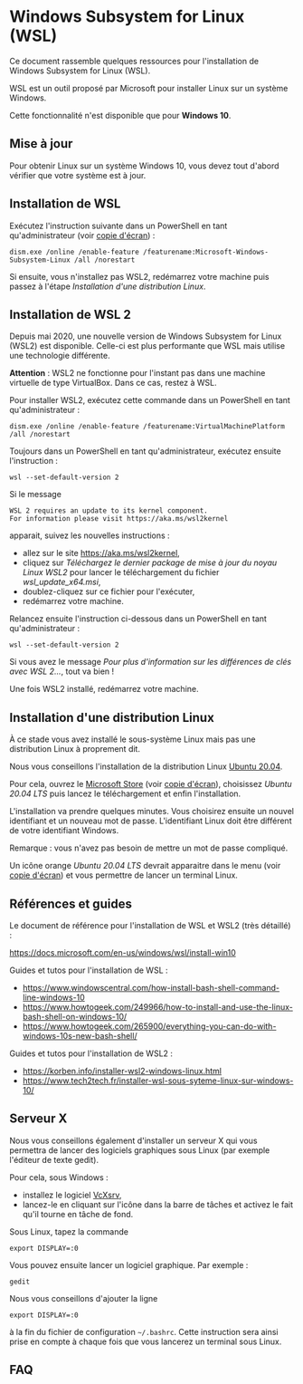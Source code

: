 # Windows Subsystem for Linux (WSL)

Ce document rassemble quelques ressources pour l'installation de Windows Subsystem for Linux (WSL).

WSL est un outil proposé par Microsoft pour installer Linux sur un système Windows.

Cette fonctionnalité n'est disponible que pour **Windows 10**.


## Mise à jour 

Pour obtenir Linux sur un système Windows 10, vous devez tout d'abord vérifier que votre système est à jour.

## Installation de WSL

Exécutez l'instruction suivante dans un PowerShell en tant qu'administrateur (voir [copie d'écran](img/powershell_demo.jpg)) :
```
dism.exe /online /enable-feature /featurename:Microsoft-Windows-Subsystem-Linux /all /norestart
```

Si ensuite, vous n'installez pas WSL2, redémarrez votre machine puis passez à l'étape *Installation d'une distribution Linux*.


## Installation de WSL 2

Depuis mai 2020, une nouvelle version de Windows Subsystem for Linux (WSL2) est disponible. Celle-ci est plus performante que WSL mais utilise une technologie différente.

**Attention** : WSL2 ne fonctionne pour l'instant pas dans une machine virtuelle de type VirtualBox. Dans ce cas, restez à WSL.

Pour installer WSL2, exécutez cette commande dans un PowerShell en tant qu'administrateur :
```
dism.exe /online /enable-feature /featurename:VirtualMachinePlatform /all /norestart
```

Toujours dans un PowerShell en tant qu'administrateur, exécutez ensuite l'instruction :
```
wsl --set-default-version 2
```
Si le message
```
WSL 2 requires an update to its kernel component. 
For information please visit https://aka.ms/wsl2kernel
```
apparait, suivez les nouvelles instructions :
- allez sur le site https://aka.ms/wsl2kernel, 
- cliquez sur *Téléchargez le dernier package de mise à jour du noyau Linux WSL2* pour lancer le téléchargement du fichier *wsl_update_x64.msi*,
- doublez-cliquez sur ce fichier pour l'exécuter,
- redémarrez votre machine.

Relancez ensuite l'instruction ci-dessous dans un PowerShell en tant qu'administrateur :
```
wsl --set-default-version 2
```

Si vous avez le message *Pour plus d'information sur les différences de clés avec WSL 2...*, tout va bien !

Une fois WSL2 installé, redémarrez votre machine.


## Installation d'une distribution Linux

À ce stade vous avez installé le sous-système Linux mais pas une distribution Linux à proprement dit.

Nous vous conseillons l'installation de la distribution Linux [Ubuntu 20.04](https://www.microsoft.com/fr-fr/p/ubuntu-2004-lts/9n6svws3rx71?activetab=pivot:overviewtab).

Pour cela, ouvrez le [Microsoft Store](https://aka.ms/wslstore) (voir [copie d'écran](img/microsoft_store_demo.jpg)), choisissez *Ubuntu 20.04 LTS* puis lancez le téléchargement et enfin l'installation.

L'installation va prendre quelques minutes. Vous choisirez ensuite un nouvel identifiant et un nouveau mot de passe. L'identifiant Linux doit être différent de votre identifiant Windows.

Remarque : vous n'avez pas besoin de mettre un mot de passe compliqué.

Un icône orange *Ubuntu 20.04 LTS* devrait apparaitre dans le menu (voir [copie d'écran](img/ubuntu_icon_demo.jpg)) et vous permettre de lancer un terminal Linux.


## Références et guides

Le document de référence pour l'installation de WSL et WSL2 (très détaillé) :

https://docs.microsoft.com/en-us/windows/wsl/install-win10


Guides et tutos pour l'installation de WSL :

- https://www.windowscentral.com/how-install-bash-shell-command-line-windows-10
- https://www.howtogeek.com/249966/how-to-install-and-use-the-linux-bash-shell-on-windows-10/
- https://www.howtogeek.com/265900/everything-you-can-do-with-windows-10s-new-bash-shell/


Guides et tutos pour l'installation de WSL2 :

- https://korben.info/installer-wsl2-windows-linux.html
- https://www.tech2tech.fr/installer-wsl-sous-syteme-linux-sur-windows-10/


## Serveur X

Nous vous conseillons également d'installer un serveur X qui vous permettra de lancer des logiciels graphiques sous Linux (par exemple l'éditeur de texte gedit).

Pour cela, sous Windows :

- installez le logiciel [VcXsrv](https://sourceforge.net/projects/vcxsrv/),
- lancez-le en cliquant sur l'icône dans la barre de tâches et activez le fait qu'il tourne en tâche de fond.

Sous Linux, tapez la commande 
```
export DISPLAY=:0
```

Vous pouvez ensuite lancer un logiciel graphique. Par exemple :
```
gedit
```

Nous vous conseillons d'ajouter la ligne 
```
export DISPLAY=:0
```
à la fin du fichier de configuration `~/.bashrc`. Cette instruction sera ainsi prise en compte à chaque fois que vous lancerez un terminal sous Linux.


## FAQ